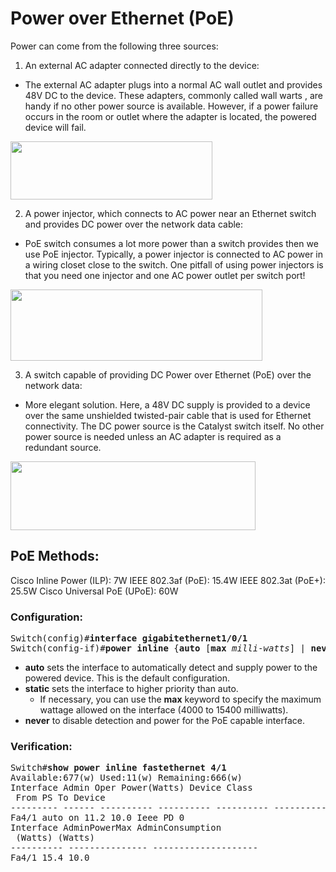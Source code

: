 # Power over Ethernet (PoE)
Power can come from the following three sources:
1. An external AC adapter connected directly to the device:
  * The external AC adapter plugs into a normal AC wall outlet and provides 48V DC to the device. These adapters, commonly called wall warts , are handy if no other power source is available. However, if a power failure occurs in the room or outlet where the adapter is located, the powered device will fail.
  <img src="https://user-images.githubusercontent.com/31813625/32991602-58775cf2-cd0c-11e7-9898-dc4dd85314f6.png" width="323" height="93" />

2. A power injector, which connects to AC power near an Ethernet switch and provides DC power over the network data cable:
  *  PoE switch consumes a lot more power than a switch provides then we use PoE injector. Typically, a power injector is connected to AC power in a wiring closet close to the switch. One pitfall of using power injectors is that you need one injector and one AC power outlet per switch port!
  <img src="https://user-images.githubusercontent.com/31813625/32991612-a433abbe-cd0c-11e7-8e6b-fe56d441df69.png" width="403" height="114" />

3. A switch capable of providing DC Power over Ethernet (PoE) over the network data:
  * More elegant solution. Here, a 48V DC supply is provided to a device over the same unshielded twisted-pair cable that is used for Ethernet connectivity. The DC power source is the Catalyst switch itself. No other power source is needed unless an AC adapter is required as a redundant source.
  <img src="https://user-images.githubusercontent.com/31813625/32991622-e5d079a8-cd0c-11e7-8626-4ed06846d826.png" width="392" height="110" />

## PoE Methods:
Cisco Inline Power (ILP): 7W
IEEE 802.3af (PoE): 15.4W
IEEE 802.3at (PoE+): 25.5W
Cisco Universal PoE (UPoE): 60W

### Configuration:
<pre>
Switch(config)#<b>interface gigabitethernet1/0/1</b>
Switch(config-if)#<b>power inline</b> {<b>auto</b> [<b>max</b> <i>milli-watts</i>] | <b>never</b> | <b>static</b> [<b>max</b> <i>milli-watts</i>]}
</pre>
* **auto** sets the interface to automatically detect and supply power to the powered device. This is the default configuration.
* **static** sets the interface to higher priority than auto.
  * If necessary, you can use the **max** keyword to specify the maximum wattage allowed on the interface (4000 to 15400 milliwatts).
* **never** to disable detection and power for the PoE capable interface.

### Verification:
<pre>
Switch#<b>show power inline fastethernet 4/1</b>
Available:677(w) Used:11(w) Remaining:666(w)
Interface Admin Oper Power(Watts) Device Class
 From PS To Device
--------- ------ ---------- ---------- ---------- ------------------- -----
Fa4/1 auto on 11.2 10.0 Ieee PD 0
Interface AdminPowerMax AdminConsumption
 (Watts) (Watts)
---------- --------------- --------------------
Fa4/1 15.4 10.0
</pre>